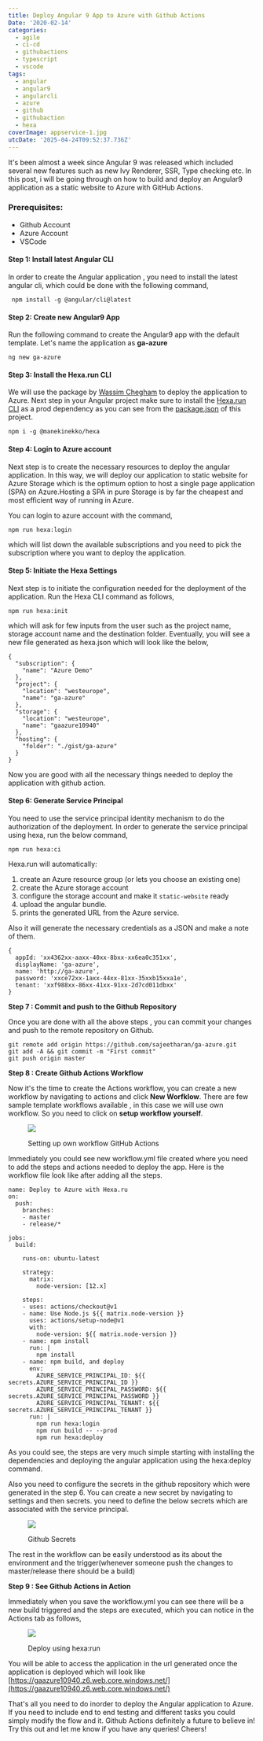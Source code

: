 ```yaml
---
title: Deploy Angular 9 App to Azure with Github Actions
Date: '2020-02-14'
categories:
  - agile
  - ci-cd
  - githubactions
  - typescript
  - vscode
tags:
  - angular
  - angular9
  - angularcli
  - azure
  - github
  - githubaction
  - hexa
coverImage: appservice-1.jpg
utcDate: '2025-04-24T09:52:37.736Z'
---
```


It's been almost a week since Angular 9 was released which included several new features such as new Ivy Renderer, SSR, Type checking etc. In this post, i will be going through on how to build and deploy an Angular9 application as a static website to Azure with GitHub Actions.

### **Prerequisites:**

- Github Account
- Azure Account
- VSCode

#### Step 1: Install latest Angular CLI

In order to create the Angular application , you need to install the latest angular cli, which could be done with the following command,

```
 npm install -g @angular/cli@latest
```

#### Step 2: Create new Angular9 App

Run the following command to create the Angular9 app with the default template. Let's name the application as **ga-azure**

```
ng new ga-azure
```

#### Step 3: Install the Hexa.run CLI

We will use the package by [Wassim Chegham](https://twitter.com/manekinekko) to deploy the application to Azure. Next step in your Angular project make sure to install the [Hexa.run CLI](https://hexa.run/) as a prod dependency as you can see from the [package.json](https://github.com/manekinekko/github-action-angular-hexa/blob/master/package.json#L29) of this project.

```
npm i -g @manekinekko/hexa
```

#### Step 4: Login to Azure account

Next step is to create the necessary resources to deploy the angular application. In this way, we will deploy our application to static website for Azure Storage which is the optimum option to host a single page application (SPA) on Azure.Hosting a SPA in pure Storage is by far the cheapest and most efficient way of running in Azure.

You can login to azure account with the command,

```
npm run hexa:login
```

which will list down the available subscriptions and you need to pick the subscription where you want to deploy the application.

#### Step 5: Initiate the Hexa Settings

Next step is to initiate the configuration needed for the deployment of the application. Run the Hexa CLI command as follows,

```
npm run hexa:init
```

which will ask for few inputs from the user such as the project name, storage account name and the destination folder. Eventually, you will see a new file generated as hexa.json which will look like the below,

```
{
  "subscription": {
    "name": "Azure Demo"
  },
  "project": {
    "location": "westeurope",
    "name": "ga-azure"
  },
  "storage": {
    "location": "westeurope",
    "name": "gaazure10940"
  },
  "hosting": {
    "folder": "./gist/ga-azure"
  }
}
```

Now you are good with all the necessary things needed to deploy the application with github action.

#### Step 6: Generate Service Principal

You need to use the service principal identity mechanism to do the authorization of the deployment. In order to generate the service principal using hexa, run the below command,

```
npm run hexa:ci
```

Hexa.run will automatically:

1. create an Azure resource group (or lets you choose an existing one)
2. create the Azure storage account
3. configure the storage account and make it `static-website` ready
4. upload the angular bundle.
5. prints the generated URL from the Azure service.

Also it will generate the necessary credentials as a JSON and make a note of them.

```
{
  appId: 'xx4362xx-aaxx-40xx-8bxx-xx6ea0c351xx',
  displayName: 'ga-azure',
  name: 'http://ga-azure',
  password: 'xxce72xx-1axx-44xx-81xx-35xxb15xxa1e',
  tenant: 'xxf988xx-86xx-41xx-91xx-2d7cd011dbxx'
}
```

**Step 7 : Commit and push to the Github Repository**

Once you are done with all the above steps , you can commit your changes and push to the remote repository on Github.

```
git remote add origin https://github.com/sajeetharan/ga-azure.git
git add -A && git commit -m "First commit"
git push origin master
```

**Step 8 : Create Github Actions Workflow**

Now it's the time to create the Actions workflow, you can create a new workflow by navigating to actions and click **New Worfklow**. There are few sample template workflows available , in this case we will use own workflow. So you need to click on **setup workflow yourself**.

<figure>

![](https://sajeetharan.wordpress.com/wp-content/uploads/2020/02/1-3.jpg?w=1024)

<figcaption>

Setting up own workflow GitHub Actions

</figcaption>

</figure>

Immediately you could see new workflow.yml file created where you need to add the steps and actions needed to deploy the app. Here is the workflow file look like after adding all the steps.

```
name: Deploy to Azure with Hexa.ru
on:
  push:
    branches:
    - master
    - release/*

jobs:
  build:

    runs-on: ubuntu-latest

    strategy:
      matrix:
        node-version: [12.x]

    steps:
    - uses: actions/checkout@v1
    - name: Use Node.js ${{ matrix.node-version }}
      uses: actions/setup-node@v1
      with:
        node-version: ${{ matrix.node-version }}
    - name: npm install
      run: |
        npm install
    - name: npm build, and deploy
      env:
        AZURE_SERVICE_PRINCIPAL_ID: ${{ secrets.AZURE_SERVICE_PRINCIPAL_ID }}
        AZURE_SERVICE_PRINCIPAL_PASSWORD: ${{ secrets.AZURE_SERVICE_PRINCIPAL_PASSWORD }}
        AZURE_SERVICE_PRINCIPAL_TENANT: ${{ secrets.AZURE_SERVICE_PRINCIPAL_TENANT }}
      run: |
        npm run hexa:login
        npm run build -- --prod
        npm run hexa:deploy
```

As you could see, the steps are very much simple starting with installing the dependencies and deploying the angular application using the hexa:deploy command.

Also you need to configure the secrets in the github repository which were generated in the step 6. You can create a new secret by navigating to settings and then secrets. you need to define the below secrets which are associated with the service principal.

<figure>

![](https://sajeetharan.wordpress.com/wp-content/uploads/2020/02/2-2.jpg?w=1015)

<figcaption>

Github Secrets

</figcaption>

</figure>

The rest in the workflow can be easily understood as its about the environment and the trigger(whenever someone push the changes to master/release there should be a build)

**Step 9 : See Github Actions in Action**

Immediately when you save the workflow.yml you can see there will be a new build triggered and the steps are executed, which you can notice in the Actions tab as follows,

<figure>

![](https://sajeetharan.wordpress.com/wp-content/uploads/2020/02/3-1.jpg?w=1024)

<figcaption>

Deploy using hexa:run

</figcaption>

</figure>

You will be able to access the application in the url generated once the application is deployed which will look like [https://gaazure10940.z6.web.core.windows.net/](https://gaazure10940.z6.web.core.windows.net/)

That's all you need to do inorder to deploy the Angular application to Azure. If you need to include end to end testing and different tasks you could simply modify the flow and it. Github Actions definitely a future to believe in! Try this out and let me know if you have any queries! Cheers!

